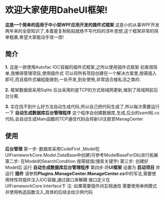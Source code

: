 # 欢迎大家使用DaheUI框架!
**这是一个简单的适用于中小型WPF应用开发的插件式框架**
这是小的从事WPF开发两年来的全部知识了,本着能复制粘贴就绝不写代码的淳朴思想,这个框架非常的简单粗暴,希望大家能动手改一改!


## 简介
**1.** 这是一款使用Autofac IOC容器的插件式框架,之所以使用插件式框架 初衷很简单,我懒得管理项目,使用插件式 可以将所有项目创建在一个解决方案里,按需插入即可,而且插件式编程能做到,一处开发,到处使用,非常适合接私活之类的.

**2.** 框架数据层采用Sqlite 后台采用的是TCP的方式局域网更新,做到了局域网前后台分离.

**3.** 实在找不到什么好方法自动生成代码,所以自己把代码生成了,所以每次需要运行一下 **自动生成数据库后台管理程序**  这个程序会创建数据库,生成,后台的xaml和.cs代码,会自动生成Main函数的TCP通信代码会将新UI注册至ManagCenter

## 使用
**后台管理**
 第一步: 数据库采用CodeFirst  ,Model在 UIFrameworkCore.Model.DataBase中创建(可参考ModelBaseForDb)进行拓展
 第二步: 在Model的SearchCondition 按需赋值(搜索关键字)
 第三步: 创建好Model后 运行 **自动生成数据库后台管理程序** 
 第四步:将**UI框架** 设置为 **启动项目** 并运行
**插件**
请参照**Plugins.ManageCenter.ManageCenter.cs**中的写法,需要使用特性将插件注入IOC容器,通过接口来解耦  接口定义在 UIFrameworkCore.Interface下
 注: 如果需要插件间互相通信 需要使用单例模式并使用构造函数注入,具体的后续会给示例代码
